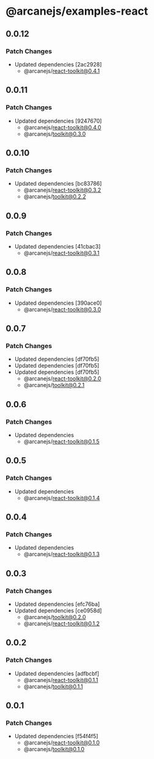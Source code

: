 # @arcanejs/examples-react

## 0.0.12

### Patch Changes

- Updated dependencies [2ac2928]
  - @arcanejs/react-toolkit@0.4.1

## 0.0.11

### Patch Changes

- Updated dependencies [9247670]
  - @arcanejs/react-toolkit@0.4.0
  - @arcanejs/toolkit@0.3.0

## 0.0.10

### Patch Changes

- Updated dependencies [bc83786]
  - @arcanejs/react-toolkit@0.3.2
  - @arcanejs/toolkit@0.2.2

## 0.0.9

### Patch Changes

- Updated dependencies [41cbac3]
  - @arcanejs/react-toolkit@0.3.1

## 0.0.8

### Patch Changes

- Updated dependencies [390ace0]
  - @arcanejs/react-toolkit@0.3.0

## 0.0.7

### Patch Changes

- Updated dependencies [df70fb5]
- Updated dependencies [df70fb5]
- Updated dependencies [df70fb5]
  - @arcanejs/react-toolkit@0.2.0
  - @arcanejs/toolkit@0.2.1

## 0.0.6

### Patch Changes

- Updated dependencies
  - @arcanejs/react-toolkit@0.1.5

## 0.0.5

### Patch Changes

- Updated dependencies
  - @arcanejs/react-toolkit@0.1.4

## 0.0.4

### Patch Changes

- Updated dependencies
  - @arcanejs/react-toolkit@0.1.3

## 0.0.3

### Patch Changes

- Updated dependencies [efc76ba]
- Updated dependencies [ce0958d]
  - @arcanejs/toolkit@0.2.0
  - @arcanejs/react-toolkit@0.1.2

## 0.0.2

### Patch Changes

- Updated dependencies [adfbcbf]
  - @arcanejs/react-toolkit@0.1.1
  - @arcanejs/toolkit@0.1.1

## 0.0.1

### Patch Changes

- Updated dependencies [f54f4f5]
  - @arcanejs/react-toolkit@0.1.0
  - @arcanejs/toolkit@0.1.0
